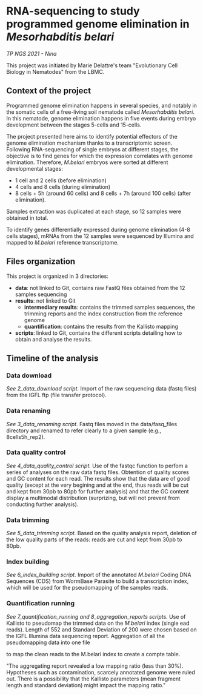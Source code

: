 # RNA-sequencing to study programmed genome elimination in *Mesorhabditis belari*
*TP NGS 2021 - Nina*

This project was initiated by Marie Delattre's team "Evolutionary Cell Biology in Nematodes" from the LBMC.

## Context of the project

Programmed genome elimination happens in several species, and notably in the somatic cells of a free-living soil nematode called *Mesorhabditis belari*. In this nematode, genome elimination happens in five events during embryo development between the stages 5-cells and 15-cells.

The project presented here aims to identify potential effectors of the genome elimination mechanism thanks to a transcriptomic screen. Following RNA-sequencing of single embryos at different stages, the objective is to find genes for which the expression correlates with genome elimination. Therefore, *M.belari* embryos were sorted at different developmental stages:
- 1 cell and 2 cells (before elimination)
- 4 cells and 8 cells (during elimination)
- 8 cells + 5h (around 60 cells) and 8 cells + 7h (around 100 cells) (after elimination).

Samples extraction was duplicated at each stage, so 12 samples were obtained in total.

To identify genes differentially expressed during genome elimination (4-8 cells stages), mRNAs from the 12 samples were sequenced by Illumina and mapped to *M.belari* reference transcriptome.

## Files organization

This project is organized in 3 directories:
- **data**: not linked to Git, contains raw FastQ files obtained from the 12 samples sequencing
- **results**: not linked to Git
    - **intermediary results**: contains the trimmed samples sequences, the trimming reports and the index construction from the reference genome
    - **quantification**: contains the results from the Kallisto mapping
- **scripts**: linked to Git, contains the different scripts detailing how to obtain and analyse the results.

## Timeline of the analysis

### Data download

*See 2_data_download script.*
Import of the raw sequencing data (fastq files) from the IGFL ftp (file transfer protocol).

### Data renaming

*See 3_data_renaming script.*
 Fastq files moved in the data/fasq_files directory and renamed to refer clearly to a given sample (e.g., 8cells5h_rep2).

### Data quality control
 
*See 4_data_quality_control script.*
Use of the fastqc function to perfom a series of analyses on the raw data fastq files. Obtention of quality scores and GC content for each read. The results show that the data are of good quality (except at the very begining and at the end, thus reads will be cut and kept from 30pb to 80pb for further analysis) and that the GC content display a multimodal distribution (surprizing, but will not prevent from conducting further analysis).

### Data trimming

*See 5_data_trimming script.*
Based on the quality analysis report, deletion of the low quality parts of the reads: reads are cut and kept from 30pb to 80pb.

### Index building

*See 6_index_building script.*
Import of the annotated *M.belari* Coding DNA Sequences (CDS) from WormBase Parasite to build a transcription index, which will be used for the pseudomapping of the samples reads.

### Quantification running

*See 7_quantification_running and 8_aggregation_reports scripts.*
Use of Kallisto to pseudomap the trimmed data on the *M.belari* index (single ead reads). Length of 552 and Standard Deviation of 200 were chosen based on the IGFL Illumina data sequencing report.
Aggregation of all the pseudomapping data into one file

to map the clean reads to the M.belari index to create a compte table.

"The aggregating report revealed a low mapping ratio (less than 30%). Hypotheses such as contamination, scarcely annotated genome were ruled out. There is a possibility that the Kallisto parameters (mean fragment length and standard deviation) might impact the mapping ratio."
